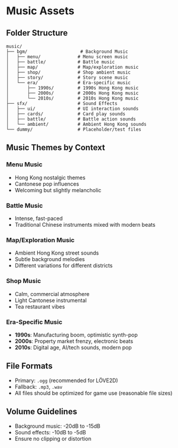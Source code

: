 # Music Assets

## Folder Structure

```
music/
├── bgm/                    # Background Music
│   ├── menu/              # Menu screen music
│   ├── battle/            # Battle music
│   ├── map/               # Map/exploration music
│   ├── shop/              # Shop ambient music
│   ├── story/             # Story scene music
│   └── era/               # Era-specific music
│       ├── 1990s/         # 1990s Hong Kong music
│       ├── 2000s/         # 2000s Hong Kong music
│       └── 2010s/         # 2010s Hong Kong music
├── sfx/                   # Sound Effects
│   ├── ui/                # UI interaction sounds
│   ├── cards/             # Card play sounds
│   ├── battle/            # Battle action sounds
│   └── ambient/           # Ambient Hong Kong sounds
└── dummy/                 # Placeholder/test files
```

## Music Themes by Context

### Menu Music
- Hong Kong nostalgic themes
- Cantonese pop influences
- Welcoming but slightly melancholic

### Battle Music
- Intense, fast-paced
- Traditional Chinese instruments mixed with modern beats

### Map/Exploration Music
- Ambient Hong Kong street sounds
- Subtle background melodies
- Different variations for different districts

### Shop Music
- Calm, commercial atmosphere
- Light Cantonese instrumental
- Tea restaurant vibes

### Era-Specific Music
- **1990s**: Manufacturing boom, optimistic synth-pop
- **2000s**: Property market frenzy, electronic beats
- **2010s**: Digital age, AI/tech sounds, modern pop

## File Formats
- Primary: `.ogg` (recommended for LÖVE2D)
- Fallback: `.mp3`, `.wav`
- All files should be optimized for game use (reasonable file sizes)

## Volume Guidelines
- Background music: -20dB to -15dB
- Sound effects: -10dB to -5dB
- Ensure no clipping or distortion